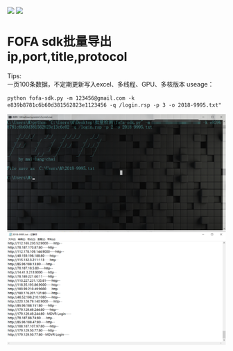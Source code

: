 ![](https://img.shields.io/badge/fofa-sdk-blueviolet)
![](https://img.shields.io/badge/Python-2.7-orange)
# FOFA sdk批量导出ip,port,title,protocol


Tips:  
	一页100条数据，不定期更新写入excel、多线程、GPU、多核版本
useage：

```
python fofa-sdk.py -m 123456@gmail.com -k e839b8781c6b60d381562823e1123456 -q /login.rsp -p 3 -o 2018-9995.txt"
```

![image](/PIC/r.jpg)
![image](/PIC/r1.jpg)

